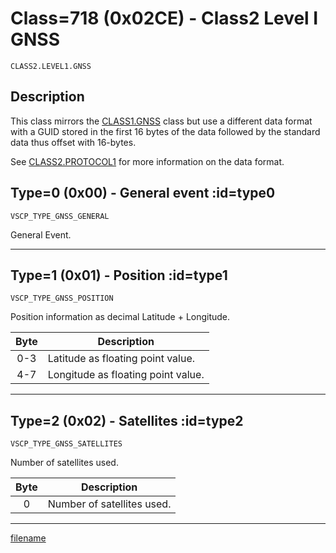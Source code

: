# Class=718 (0x02CE) - Class2 Level I GNSS

    CLASS2.LEVEL1.GNSS

## Description

This class mirrors the [CLASS1.GNSS](./class1.gnss.md) class but use a different data format with a GUID stored in the first 16 bytes of the data followed by the standard data thus offset with 16-bytes.

See [CLASS2.PROTOCOL1](./class2.protocol1.md) for more information on the data format.
## Type=0 (0x00) - General event :id=type0

```
VSCP_TYPE_GNSS_GENERAL
```
General Event.


----


## Type=1 (0x01) - Position :id=type1

```
VSCP_TYPE_GNSS_POSITION
```
Position information as decimal Latitude + Longitude. 

 | Byte | Description                        | 
 | :----: | -----------                        | 
 | 0-3  | Latitude as floating point value.  | 
 | 4-7  | Longitude as floating point value. | 



----


## Type=2 (0x02) - Satellites :id=type2

```
VSCP_TYPE_GNSS_SATELLITES
```
Number of satellites used. 

 | Byte | Description                | 
 | :----: | -----------                | 
 | 0    | Number of satellites used. | 



----


[filename](./bottom_copyright.md ':include')